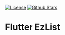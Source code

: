 [![License](https://img.shields.io/badge/License-MIT-red.svg)](https://opensource.org/licenses/MIT)
[![Github Stars](https://img.shields.io/github/stars/bearchit/flutter_ezlist.svg?style=flat)]()

# Flutter EzList
